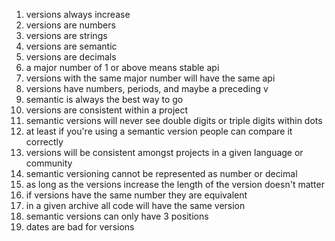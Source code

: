 1. versions always increase
1. versions are numbers
1. versions are strings
1. versions are semantic
1. versions are decimals
1. a major number of 1 or above means stable api
1. versions with the same major number will have the same api
1. versions have numbers, periods, and maybe a preceding v
1. semantic is always the best way to go
1. versions are consistent within a project
1. semantic versions will never see double digits or triple digits within dots
1. at least if you're using a semantic version people can compare it correctly
1. versions will be consistent amongst projects in a given language or
   community
1. semantic versioning cannot be represented as number or decimal
1. as long as the versions increase the length of the version doesn't matter
1. if versions have the same number they are equivalent
1. in a given archive all code will have the same version
1. semantic versions can only have 3 positions
1. dates are bad for versions
